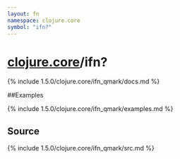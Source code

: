 ```yaml
---
layout: fn
namespace: clojure.core
symbol: "ifn?"
---
```


# [clojure.core](../)/ifn?

{% include 1.5.0/clojure.core/ifn_qmark/docs.md %}

##Examples

{% include 1.5.0/clojure.core/ifn_qmark/examples.md %}
## Source
{% include 1.5.0/clojure.core/ifn_qmark/src.md %}

